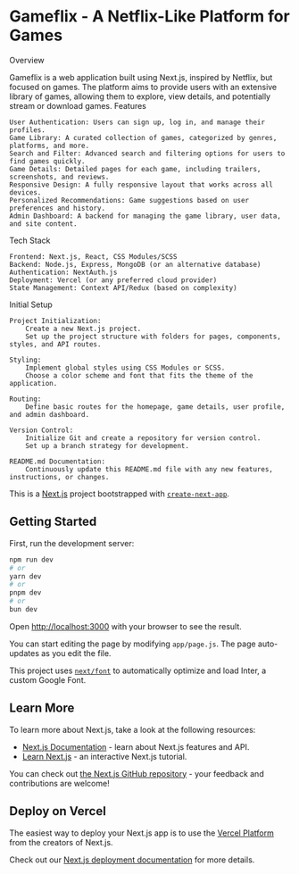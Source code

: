 # Gameflix - A Netflix-Like Platform for Games
Overview

Gameflix is a web application built using Next.js, inspired by Netflix, but focused on games. The platform aims to provide users with an extensive library of games, allowing them to explore, view details, and potentially stream or download games.
Features

    User Authentication: Users can sign up, log in, and manage their profiles.
    Game Library: A curated collection of games, categorized by genres, platforms, and more.
    Search and Filter: Advanced search and filtering options for users to find games quickly.
    Game Details: Detailed pages for each game, including trailers, screenshots, and reviews.
    Responsive Design: A fully responsive layout that works across all devices.
    Personalized Recommendations: Game suggestions based on user preferences and history.
    Admin Dashboard: A backend for managing the game library, user data, and site content.

Tech Stack

    Frontend: Next.js, React, CSS Modules/SCSS
    Backend: Node.js, Express, MongoDB (or an alternative database)
    Authentication: NextAuth.js
    Deployment: Vercel (or any preferred cloud provider)
    State Management: Context API/Redux (based on complexity)

Initial Setup

    Project Initialization:
        Create a new Next.js project.
        Set up the project structure with folders for pages, components, styles, and API routes.

    Styling:
        Implement global styles using CSS Modules or SCSS.
        Choose a color scheme and font that fits the theme of the application.

    Routing:
        Define basic routes for the homepage, game details, user profile, and admin dashboard.

    Version Control:
        Initialize Git and create a repository for version control.
        Set up a branch strategy for development.

    README.md Documentation:
        Continuously update this README.md file with any new features, instructions, or changes.

This is a [Next.js](https://nextjs.org/) project bootstrapped with [`create-next-app`](https://github.com/vercel/next.js/tree/canary/packages/create-next-app).

## Getting Started

First, run the development server:

```bash
npm run dev
# or
yarn dev
# or
pnpm dev
# or
bun dev
```

Open [http://localhost:3000](http://localhost:3000) with your browser to see the result.

You can start editing the page by modifying `app/page.js`. The page auto-updates as you edit the file.

This project uses [`next/font`](https://nextjs.org/docs/basic-features/font-optimization) to automatically optimize and load Inter, a custom Google Font.

## Learn More

To learn more about Next.js, take a look at the following resources:

- [Next.js Documentation](https://nextjs.org/docs) - learn about Next.js features and API.
- [Learn Next.js](https://nextjs.org/learn) - an interactive Next.js tutorial.

You can check out [the Next.js GitHub repository](https://github.com/vercel/next.js/) - your feedback and contributions are welcome!

## Deploy on Vercel

The easiest way to deploy your Next.js app is to use the [Vercel Platform](https://vercel.com/new?utm_medium=default-template&filter=next.js&utm_source=create-next-app&utm_campaign=create-next-app-readme) from the creators of Next.js.

Check out our [Next.js deployment documentation](https://nextjs.org/docs/deployment) for more details.
